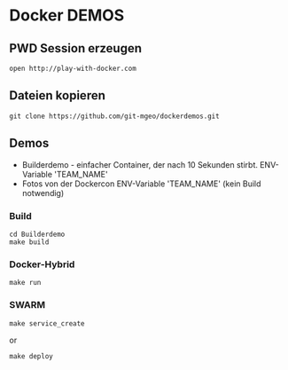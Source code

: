 # Docker DEMOS

## PWD Session erzeugen
```
open http://play-with-docker.com
```

## Dateien kopieren
```
git clone https://github.com/git-mgeo/dockerdemos.git
```


## Demos
* Builderdemo - einfacher Container, der nach 10 Sekunden stirbt. ENV-Variable 'TEAM_NAME'
* Fotos von der Dockercon ENV-Variable 'TEAM_NAME' (kein Build notwendig)


### Build

```
cd Builderdemo
make build
```

### Docker-Hybrid
```
make run
```

### SWARM
```
make service_create
```
or
```
make deploy
```

